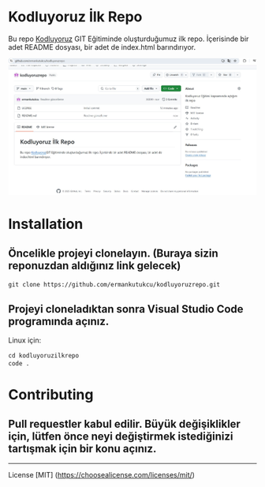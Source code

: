 # Kodluyoruz İlk Repo

Bu repo [Kodluyoruz](https://www.kodluyoruz.org) GIT Eğitiminde oluşturduğumuz ilk repo. İçerisinde bir adet README dosyası, bir adet de index.html barındırıyor.

![github](ilkrepo.jpg)

# Installation
## Öncelikle projeyi clonelayın. (Buraya sizin reponuzdan aldığınız link gelecek)

```
git clone https://github.com/ermankutukcu/kodluyoruzrepo.git
```

## Projeyi cloneladıktan sonra Visual Studio Code programında açınız.

Linux için:
```
cd kodluyoruzilkrepo
code .
```

# Contributing
## Pull requestler kabul edilir. Büyük değişiklikler için, lütfen önce neyi değiştirmek istediğinizi tartışmak için bir konu açınız.

------------------------------

License
[MIT] (https://choosealicense.com/licenses/mit/)